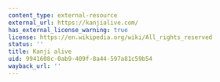 ```yaml
---
content_type: external-resource
external_url: https://kanjialive.com/
has_external_license_warning: true
license: https://en.wikipedia.org/wiki/All_rights_reserved
status: ''
title: Kanji alive
uid: 9941608c-0ab9-409f-8a44-597a81c59b54
wayback_url: ''
---
```

